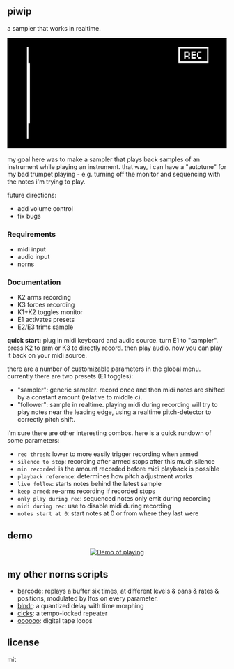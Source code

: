 ## piwip

a sampler that works in realtime.

![screenshot](.github/piwip.gif)

my goal here was to make a sampler that plays back samples of an instrument while playing an instrument. that way, i can have a "autotune" for my bad trumpet playing - e.g. turning off the monitor and sequencing with the notes i'm trying to play. 

future directions:

- add volume control
- fix bugs

### Requirements

- midi input
- audio input
- norns

### Documentation

- K2 arms recording
- K3 forces recording
- K1+K2 toggles monitor
- E1 activates presets
- E2/E3 trims sample


**quick start:** plug in midi keyboard and audio source. turn E1 to "sampler". press K2 to arm or K3 to directly record. then play audio. now you can play it back on your midi source.

there are a number of customizable parameters in the global menu. currently there are two presets (E1 toggles):

- "sampler": generic sampler. record once and then midi notes are shifted by a constant amount (relative to middle c).
- "follower": sample in realtime. playing midi during recording will try to play notes near the leading edge, using a realtime pitch-detector to correctly pitch shift.

i'm sure there are other interesting combos. here is a quick rundown of some parameters:

- `rec thresh`: lower to more easily trigger recording when armed
- `silence to stop`: recording after armed stops after this much silence
- `min recorded`: is the amount recorded before midi playback is possible
- `playback reference`: determines how pitch adjustment works
- `live follow`: starts notes behind the latest sample
- `keep armed`: re-arms recording if recorded stops
- `only play during rec`: sequenced notes only emit during recording
- `midi during rec`: use to disable midi during recording
- `notes start at 0`: start notes at 0 or from where they last were


## demo 

<p align="center"><a href="https://www.instagram.com/p/CFla2iJh9zC/"><img src="https://user-images.githubusercontent.com/6550035/94328978-fed24c80-ff6b-11ea-8a8f-3b2c6f5c9e91.png" alt="Demo of playing" width=80%></a></p>

## my other norns scripts

- [barcode](https://github.com/schollz/barcode): replays a buffer six times, at different levels & pans & rates & positions, modulated by lfos on every parameter.
- [blndr](https://github.com/schollz/blndr): a quantized delay with time morphing
- [clcks](https://github.com/schollz/clcks): a tempo-locked repeater
- [oooooo](https://github.com/schollz/oooooo): digital tape loops

## license 

mit 


